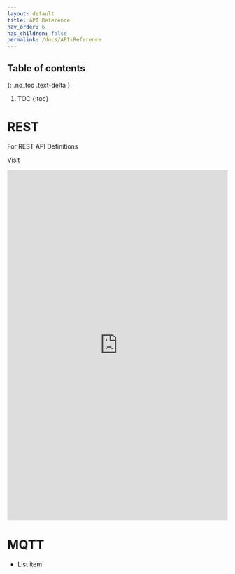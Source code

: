 ```yaml
---
layout: default
title: API Reference
nav_order: 6
has_children: false
permalink: /docs/API-Reference
---
```


## Table of contents
{: .no_toc .text-delta }

1. TOC
{:toc}


# REST

For REST API Definitions 



<a href="https://r-7951.github.io/swaggerui-temp/" target="_blank">Visit</a>



<iframe width="100%" height="800px" src="https://r-7951.github.io/swaggerui-temp/" title="YouTube video player" frameborder="0" allow="accelerometer; autoplay; clipboard-write; encrypted-media; gyroscope; picture-in-picture; web-share" allowfullscreen></iframe>




# MQTT

 - List item
